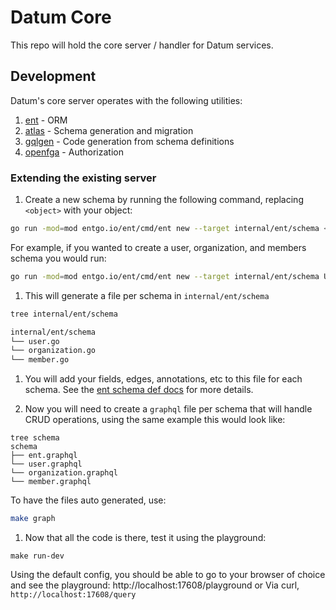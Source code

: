 # Datum Core

This repo will hold the core server / handler for Datum services.

## Development

Datum's core server operates with the following utilities:

1. [ent](https://entgo.io/) - ORM
1. [atlas](https://atlasgo.io/) - Schema generation and migration
1. [gqlgen](https://gqlgen.com/) - Code generation from schema definitions
1. [openfga](https://openfga.dev/) - Authorization 

### Extending the existing server

1. Create a new schema by running the following command, replacing `<object>` with your object:
```bash
go run -mod=mod entgo.io/ent/cmd/ent new --target internal/ent/schema <object> 
```
For example, if you wanted to create a user, organization, and members schema you would run:
```bash
go run -mod=mod entgo.io/ent/cmd/ent new --target internal/ent/schema User Organization Member 
```
1. This will generate a file per schema in `internal/ent/schema`

```bash
tree internal/ent/schema 

internal/ent/schema
└── user.go
└── organization.go
└── member.go
```

1. You will add your fields, edges, annotations, etc to this file for each schema. See the [ent schema def docs](https://entgo.io/docs/schema-def) for more details. 

1. Now you will need to create a `graphql` file per schema that will handle CRUD operations, using the same example this would look like: 
```
tree schema 
schema
├── ent.graphql
└── user.graphql
└── organization.graphql
└── member.graphql
```

To have the files auto generated, use:

```bash
make graph
```

1. Now that all the code is there, test it using the playground:
```
make run-dev
```
Using the default config, you should be able to go to your browser of choice and see the playground: http://localhost:17608/playground or Via curl, `http://localhost:17608/query`

